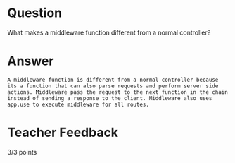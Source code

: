# Question

What makes a middleware function different from a normal controller?

# Answer
    A middleware function is different from a normal controller because its a function that can also parse requests and perform server side actions. Middleware pass the request to the next function in the chain instead of sending a response to the client. Middleware also uses app.use to execute middleware for all routes.
# Teacher Feedback

3/3 points